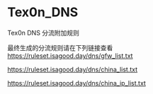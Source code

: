 # Tex0n_DNS
Tex0n DNS 分流附加规则

最终生成的分流规则请在下列链接查看
https://ruleset.isagood.day/dns/gfw_list.txt

https://ruleset.isagood.day/dns/china_list.txt

https://ruleset.isagood.day/dns/china_ip_list.txt
